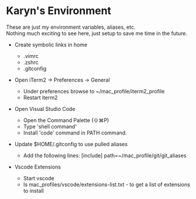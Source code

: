 # Karyn's Environment  

These are just my environment variables, aliases, etc.  
Nothing much exciting to see here, just setup to save me time in the future.

* Create symbolic links in home
  - .vimrc 
  - .zshrc
  - .gitconfig
* Open iTerm2 -> Preferences -> General 
  - Under preferences browse to ~/mac_profile/iterm2_profile
  - Restart iterm2

* Open Visual Studio Code 
  - Open the Command Palette (⇧⌘P) 
  - Type 'shell command' 
  - Install 'code' command in PATH command.

* Update $HOME/.gitconfig to use pulled aliases
  - Add the following lines: 
  [include]
       path=~/mac_profile/git/git_aliases

* Vscode Extensions
  - Start vscode
  - ls mac_profiles/vscode/extensions-list.txt - to get a list of extensions to install
  